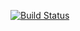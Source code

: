 [![Build Status](https://travis-ci.com/Najibsaurus/GameWoof.svg?branch=add-test)](https://travis-ci.com/Najibsaurus/GameWoof)
